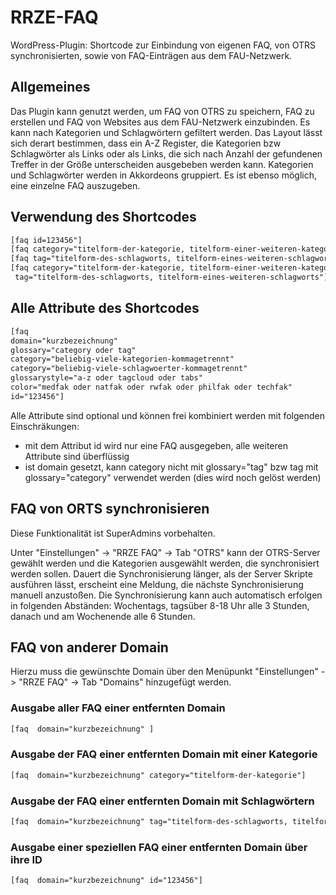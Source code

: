 # RRZE-FAQ
WordPress-Plugin: Shortcode zur Einbindung von eigenen FAQ, von OTRS synchronisierten, sowie von FAQ-Einträgen aus dem FAU-Netzwerk. 

## Allgemeines

Das Plugin kann genutzt werden, um FAQ von OTRS zu speichern, FAQ zu erstellen und FAQ von Websites aus dem FAU-Netzwerk einzubinden. Es kann nach Kategorien und Schlagwörtern gefiltert werden. Das Layout lässt sich derart bestimmen, dass ein A-Z Register, die Kategorien bzw Schlagwörter als Links oder als Links, die sich nach Anzahl der gefundenen Treffer in der Größe unterscheiden ausgebeben werden kann. Kategorien und Schlagwörter werden in Akkordeons gruppiert. Es ist ebenso möglich, eine einzelne FAQ auszugeben.

## Verwendung des Shortcodes

```html
[faq id=123456"] 
[faq category="titelform-der-kategorie, titelform-einer-weiteren-kategorie"]
[faq tag="titelform-des-schlagworts, titelform-eines-weiteren-schlagworts"]
[faq category="titelform-der-kategorie, titelform-einer-weiteren-kategorie"
 tag="titelform-des-schlagworts, titelform-eines-weiteren-schlagworts"]
```

## Alle Attribute des Shortcodes

```html
[faq 
domain="kurzbezeichnung" 
glossary="category oder tag" 
category="beliebig-viele-kategorien-kommagetrennt"  
category="beliebig-viele-schlagwoerter-kommagetrennt" 
glossarystyle="a-z oder tagcloud oder tabs" 
color="medfak oder natfak oder rwfak oder philfak oder techfak" 
id="123456"] 
```

Alle Attribute sind optional und können frei kombiniert werden mit folgenden Einschräkungen:
- mit dem Attribut id wird nur eine FAQ ausgegeben, alle weiteren Attribute sind überflüssig
- ist domain gesetzt, kann category nicht mit glossary="tag" bzw tag mit glossary="category" verwendet werden (dies wird noch gelöst werden)

## FAQ von ORTS synchronisieren

Diese Funktionalität ist SuperAdmins vorbehalten.

Unter "Einstellungen" -> "RRZE FAQ" -> Tab "OTRS" kann der OTRS-Server gewählt werden und die Kategorien ausgewählt werden, die synchronisiert werden sollen. Dauert die Synchronisierung länger, als der Server Skripte ausführen lässt, erscheint eine Meldung, die nächste Synchronisierung manuell anzustoßen. Die Synchronisierung kann auch automatisch erfolgen in folgenden Abständen: Wochentags, tagsüber 8-18 Uhr alle 3 Stunden, danach und am Wochenende alle 6 Stunden.


## FAQ von anderer Domain

Hierzu muss die gewünschte Domain über den Menüpunkt "Einstellungen" -> "RRZE FAQ" -> Tab "Domains" hinzugefügt werden.


### Ausgabe aller FAQ einer entfernten Domain

```html
[faq  domain="kurzbezeichnung" ] 
```

### Ausgabe der FAQ einer entfernten Domain mit einer Kategorie

```html
[faq  domain="kurzbezeichnung" category="titelform-der-kategorie"] 
```

### Ausgabe der FAQ einer entfernten Domain mit Schlagwörtern

```html
[faq  domain="kurzbezeichnung" tag="titelform-des-schlagworts, titelform-eines-weiteren-schlagworts"] 
```

### Ausgabe einer speziellen FAQ einer entfernten Domain über ihre ID
```html
[faq  domain="kurzbezeichnung" id="123456"] 
```


